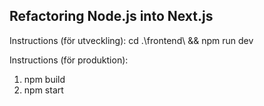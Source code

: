 ## Refactoring Node.js into Next.js

Instructions (för utveckling):
cd .\frontend\ && npm run dev

Instructions (för produktion):
1. npm build
2. npm start